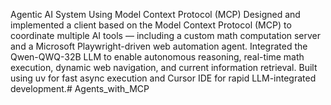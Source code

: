 Agentic AI System Using Model Context Protocol (MCP)
Designed and implemented a client based on the Model Context Protocol (MCP) to coordinate multiple AI tools — including a custom math computation server and a Microsoft Playwright-driven web automation agent. Integrated the Qwen-QWQ-32B LLM to enable autonomous reasoning, real-time math execution, dynamic web navigation, and current information retrieval. Built using uv for fast async execution and Cursor IDE for rapid LLM-integrated development.# Agents_with_MCP
